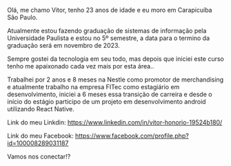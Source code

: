 Olá, me chamo Vitor, tenho 23 anos de idade e eu moro em Carapicuíba São Paulo. 

Atualmente estou fazendo graduação de sistemas de informação pela Universidade Paulista e estou no 5º semestre, a data para o termino da graduação será em novembro de 2023. 

Sempre gostei da tecnologia em seu todo, mas depois que iniciei este curso tenho me apaixonado cada vez mais por esta área.. 

Trabalhei por 2 anos e 8 meses na Nestle como promotor de merchandising e atualmente trabalho na empresa FITec como estagiário em desenvolvimento, iniciei a 6 meses essa transição de carreira e desde o início do estágio participo de um projeto em desenvolvimento android utilizando React Native.

Link do meu Linkdin: https://www.linkedin.com/in/vitor-honorio-19524b180/

Link do meu Facebook: https://www.facebook.com/profile.php?id=100008289031187

Vamos nos conectar!?
